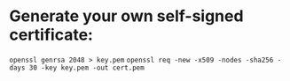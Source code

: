 Generate your own self-signed certificate:
======
`openssl genrsa 2048 > key.pem`
`openssl req -new -x509 -nodes -sha256 -days 30 -key key.pem -out cert.pem`